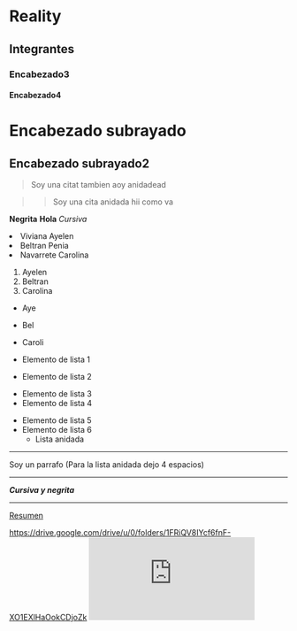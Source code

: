 # Reality

## Integrantes

### Encabezado3

#### Encabezado4

Encabezado subrayado
=== 

Encabezado subrayado2
--- 

> Soy una citat
> tambien aoy anidadead

>> Soy una cita anidada
>> hii
>> como va

**Negrita**
__Hola__
*Cursiva*

<li> Viviana Ayelen </li>
<li> Beltran Penia </li>
<li> Navarrete Carolina </li>

1. Ayelen
2. Beltran
3. Carolina

- Aye
- Bel
- Caroli

- Elemento de lista 1
- Elemento de lista 2
* Elemento de lista 3
* Elemento de lista 4
+ Elemento de lista 5
+ Elemento de lista 6
    + Lista anidada
---
Soy un parrafo (Para la lista anidada dejo 4 espacios)
***
***Cursiva y negrita***
___
[Resumen](https://drive.google.com/drive/u/0/folders/1FRiQV8IYcf6fnF-XO1EXlHaOokCDjoZk)

<https://drive.google.com/drive/u/0/folders/1FRiQV8IYcf6fnF-XO1EXlHaOokCDjoZk>
![Imagen](https://files.fm/thumb_show.php?i=w78fdrb62 "Imagen")


 
